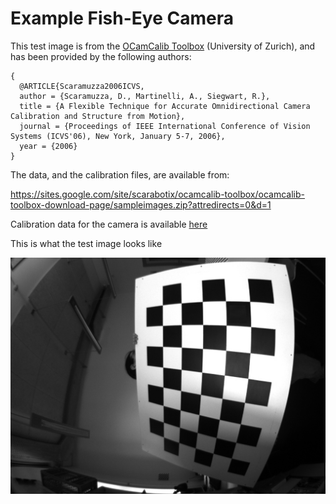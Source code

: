 # Example Fish-Eye Camera

This test image is from the [OCamCalib Toolbox](https://sites.google.com/site/scarabotix/ocamcalib-toolbox/ocamcalib-toolbox-download-page) (University of Zurich), and has been provided by the following authors:

```
{
  @ARTICLE{Scaramuzza2006ICVS,
  author = {Scaramuzza, D., Martinelli, A., Siegwart, R.},
  title = {A Flexible Technique for Accurate Omnidirectional Camera Calibration and Structure from Motion},
  journal = {Proceedings of IEEE International Conference of Vision Systems (ICVS'06), New York, January 5-7, 2006},
  year = {2006}
} 
```

The data, and the calibration files, are available from:

https://sites.google.com/site/scarabotix/ocamcalib-toolbox/ocamcalib-toolbox-download-page/sampleimages.zip?attredirects=0&d=1

Calibration data for the camera is available [here](./calib_results_fisheye.txt)

This is what the test image looks like

![](./test_fisheye.jpg)
